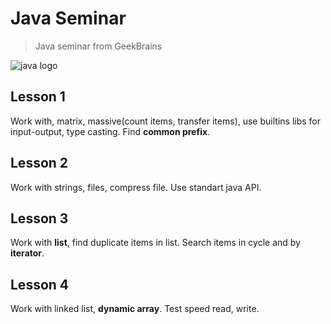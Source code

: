 # Java Seminar
>Java seminar from GeekBrains

![java logo](https://www.logo.wine/a/logo/Java_(programming_language)/Java_(programming_language)-Logo.wine.svg)

## Lesson 1
Work with, matrix, massive(count items, transfer items), use builtins libs for input-output, type casting. Find __common prefix__.

## Lesson 2
Work with strings, files, compress file. Use standart java API.

## Lesson 3
Work with __list__, find duplicate items in list. Search items in cycle and by
__iterator__.

## Lesson 4
Work with linked list, __dynamic array__. Test speed read, write.